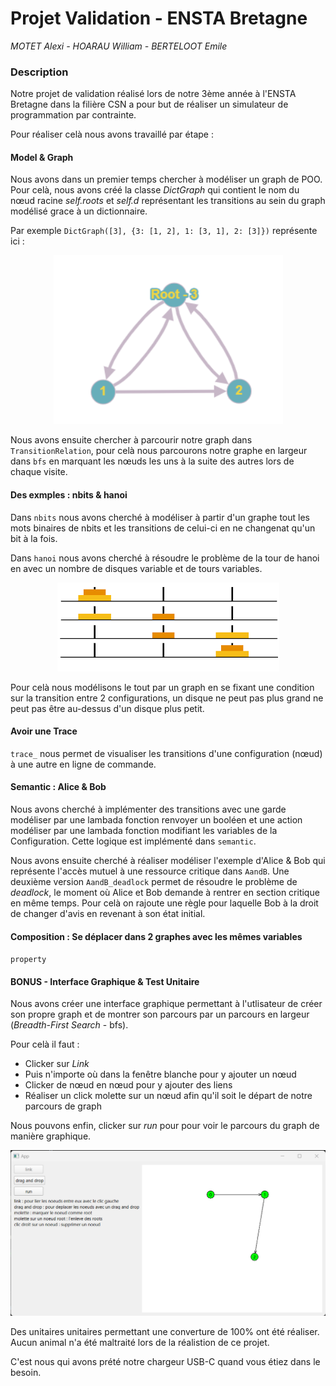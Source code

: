 # Projet Validation - ENSTA Bretagne
*MOTET Alexi - HOARAU William - BERTELOOT Emile*

### Description
Notre projet de validation réalisé lors de notre 3ème année à l'ENSTA Bretagne 
dans la filière CSN a pour but de réaliser un simulateur de programmation par contrainte.

Pour réaliser celà nous avons travaillé par étape :

#### Model & Graph
Nous avons dans un premier temps chercher à modéliser un graph de POO. Pour celà, nous avons créé la classe *DictGraph* qui contient le nom du nœud racine *self.roots* et *self.d* représentant les transitions au sein du graph modélisé grace à un dictionnaire.

Par exemple ``DictGraph([3], {3: [1, 2], 1: [3, 1], 2: [3]})`` représente ici :

<p align="center"> <img src="img_1.png">

Nous avons ensuite chercher à parcourir notre graph dans ``TransitionRelation``, pour celà nous parcourons notre graphe en largeur dans ``bfs`` en marquant les nœuds les uns à la suite des autres lors de chaque visite.

#### Des exmples : nbits & hanoi

Dans ``nbits`` nous avons cherché à modéliser à partir d'un graphe tout les mots binaires de nbits et les transitions de celui-ci en ne changenat qu'un bit à la fois.

Dans ``hanoi`` nous avons cherché à résoudre le problème de la tour de hanoi en avec un nombre de disques variable et de tours variables.
<p align="center"> <img src="img_2.png">

Pour celà nous modélisons le tout par un graph en se fixant une condition sur la transition entre 2 configurations, un disque ne peut pas plus grand ne peut pas être au-dessus d'un disque plus petit.

#### Avoir une Trace

``trace_`` nous permet de visualiser les transitions d'une configuration (nœud) à une autre en ligne de commande.

#### Semantic  : Alice & Bob

Nous avons cherché à implémenter des transitions avec une garde modéliser par une lambada fonction renvoyer un booléen et une action modéliser par une lambada fonction modifiant les variables de la Configuration. Cette logique est implémenté dans ``semantic``.

Nous avons ensuite cherché à réaliser modéliser l'exemple d'Alice & Bob qui représente l'accès mutuel à une ressource critique dans ``AandB``.
Une deuxième version ``AandB_deadlock`` permet de résoudre le problème de *deadlock*, le moment où Alice et Bob demande à rentrer en section critique en même temps. Pour celà on rajoute une règle pour laquelle Bob à la droit de changer d'avis en revenant à son état initial.

#### Composition : Se déplacer dans 2 graphes avec les mêmes variables

``property``

#### BONUS - Interface Graphique & Test Unitaire

Nous avons créer une interface graphique permettant à l'utlisateur de créer son propre graph et de montrer son parcours par un parcours en largeur (*Breadth-First Search* - bfs).

Pour celà il faut :

* Clicker sur *Link*
* Puis n'importe où dans la fenêtre blanche pour y ajouter un nœud
* Clicker de nœud en nœud pour y ajouter des liens
* Réaliser un click molette sur un nœud afin qu'il soit le départ de notre parcours de graph

Nous pouvons enfin, clicker sur *run* pour pour voir le parcours du graph de manière graphique.
<p align="center"> <img src="img.png">

Des unitaires unitaires permettant une converture de 100% ont été réaliser.
Aucun animal n'a été maltraité lors de la réalistion de ce projet.

C'est nous qui avons prété notre chargeur USB-C quand vous étiez dans le besoin.